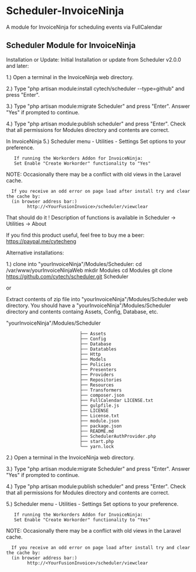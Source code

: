 # Scheduler-InvoiceNinja
A module for InvoiceNinja for scheduling events via FullCalendar


Scheduler Module for InvoiceNinja
----------------------------------

Installation or Update:
Initial Installation or update from Scheduler v2.0.0 and later:

1.) Open a terminal in the InvoiceNinja web directory.

2.) Type "php artisan module:install cytech/scheduler --type=github" and press "Enter".

3.) Type "php artisan module:migrate Scheduler" and press "Enter".
    Answer "Yes" if prompted to continue.

4.) Type "php artisan module:publish scheduler" and press "Enter".
    Check that all permissions for Modules directory and contents are correct.

In InvoiceNinja
5.) Scheduler menu - Utilities - Settings
       Set options to your preference.
       
       If running the Workorders Addon for InvoiceNinja:
       Set Enable "Create Workorder" functionality to "Yes"

NOTE: Occasionally there may be a conflict with old views in the Laravel cache.

      If you receive an odd error on page load after install try and clear the cache by:
      (in browser address bar:)
            http://<YourFusionInvoice>/scheduler/viewclear

That should do it !
Description of functions is available in Scheduler -> Utilities -> About

If you find this product useful, feel free to buy me a beer: https://paypal.me/cytecheng



Alternative installations:

1.)
clone into "yourInvoiceNinja"/Modules/Scheduler:
cd /var/www/yourInvoiceNinjaWeb
mkdir Modules
cd Modules
git clone https://github.com/cytech/scheduler.git Scheduler

or

Extract contents of zip file into "yourInvoiceNinja"/Modules/Scheduler  web directory.
You should have a "yourInvoiceNinja"/Modules/Scheduler directory and contents
containg Assets, Config, Database, etc.
    
"yourInvoiceNinja"/Modules/Scheduler

                                ├── Assets
                                ├── Config
                                ├── Database
                                ├── Datatables
                                ├── Http
                                ├── Models
                                ├── Policies
                                ├── Presenters
                                ├── Providers
                                ├── Repositories
                                ├── Resources
                                ├── Transformers
                                ├── composer.json
                                ├── FullCalendar LICENSE.txt
                                ├── gulpfile.js
                                ├── LICENSE
                                ├── License.txt
                                ├── module.json
                                ├── package.json
                                ├── README.md
                                ├── SchedulerAuthProvider.php
                                ├── start.php
                                └── yarn.lock


2.) Open a terminal in the InvoiceNinja web directory.

3.) Type "php artisan module:migrate Scheduler" and press "Enter".
    Answer "Yes" if prompted to continue.

4.) Type "php artisan module:publish scheduler" and press "Enter".
    Check that all permissions for Modules directory and contents are correct.

5.) Scheduler menu - Utilities - Settings
       Set options to your preference.
       
       If running the Workorders Addon for InvoiceNinja:
       Set Enable "Create Workorder" functionality to "Yes"

NOTE: Occasionally there may be a conflict with old views in the Laravel cache.

      If you receive an odd error on page load after install try and clear the cache by:
      (in browser address bar:)
            http://<YourFusionInvoice>/scheduler/viewclear

